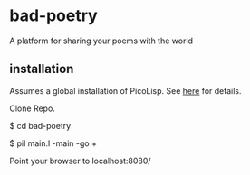 # bad-poetry
A platform for sharing your poems with the world


## installation 
Assumes a global installation of PicoLisp. 
See [here](http://software-lab.de/down.html) for details. 

Clone Repo.

$ cd bad-poetry

$ pil main.l -main -go +

Point your browser to localhost:8080/ 
